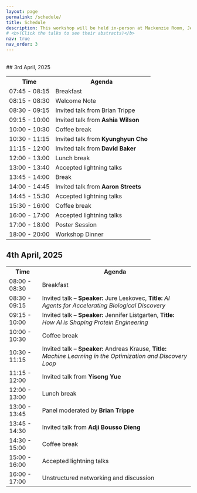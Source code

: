 ```yaml
---
layout: page
permalink: /schedule/
title: Schedule
description: This workshop will be held in-person at Mackenzie Room, Jen-Hsun Huang Engineering Center, Stanford University on April 3rd and April 4th, 2025. The session will cover invited talks, contributed lightning talks, and a panel discussion. Long invited talks span for 45 minutes, short talks for 20 minutes and contributed lightning talks for 10 minutes each. The tentative schedule in local time zone, Pacific Stanford Time (PST), can be found below. 
# <b>(Click the talks to see their abstracts)</b>
nav: true
nav_order: 3
---
```


<br>
<style>
.tablelines table, .tablelines td, .tablelines th {
        border: 1px solid black;
        }
</style>
## 3rd April, 2025

<table>
    <tr>
        <th>Time</th>
        <th>Agenda</th>
    </tr>
    <tr><td>07:45 - 08:15</td><td>Breakfast</td></tr>
    <tr><td>08:15 - 08:30</td><td>Welcome Note</td></tr>
    <tr><td>08:30 - 09:15</td><td>Invited talk from Brian Trippe</td></tr>
    <tr><td>09:15 - 10:00</td><td>Invited talk from <b>Ashia Wilson</b></td></tr>
    <tr><td>10:00 - 10:30</td><td>Coffee break</td></tr>
    <tr><td>10:30 - 11:15</td><td>Invited talk from <b>Kyunghyun Cho</b></td></tr>
    <tr><td>11:15 - 12:00</td><td>Invited talk from <b>David Baker</b></td></tr>
    <tr><td>12:00 - 13:00</td><td>Lunch break</td></tr>
    <tr><td>13:00 - 13:40</td><td>Accepted lightning talks</td></tr>
    <tr><td>13:45 - 14:00</td><td>Break</td></tr>
    <tr><td>14:00 - 14:45</td><td>Invited talk from <b>Aaron Streets</b></td></tr>
    <tr><td>14:45 - 15:30</td><td>Accepted lightning talks</td></tr>
    <tr><td>15:30 - 16:00</td><td>Coffee break</td></tr>
    <tr><td>16:00 - 17:00</td><td>Accepted lightning talks</td></tr>
    <tr><td>17:00 - 18:00</td><td>Poster Session</td></tr>
    <tr><td>18:00 - 20:00</td><td>Workshop Dinner</td></tr>
</table>

## 4th April, 2025
<table>
    <tr>
        <th>Time</th>
        <th>Agenda</th>
    </tr>
    <tr><td>08:00 - 08:30</td><td>Breakfast</td></tr>
    <tr><td>08:30 - 09:15</td><td>Invited talk – <b>Speaker:</b> Jure Leskovec, <b>Title:</b> <i>AI Agents for Accelerating Biological Discovery</i></td></tr>
    <tr><td>09:15 - 10:00</td><td>Invited talk – <b>Speaker:</b> Jennifer Listgarten, <b>Title:</b> <i>How AI is Shaping Protein Engineering</i></td></tr>
    <tr><td>10:00 - 10:30</td><td>Coffee break</td></tr>
    <tr><td>10:30 - 11:15</td><td>Invited talk – <b>Speaker:</b> Andreas Krause, <b>Title:</b> <i>Machine Learning in the Optimization and Discovery Loop</i></td></tr>
    <tr><td>11:15 - 12:00</td><td>Invited talk from <b>Yisong Yue</b></td></tr>
    <tr><td>12:00 - 13:00</td><td>Lunch break</td></tr>
    <tr><td>13:00 - 13:45</td><td>Panel moderated by <b>Brian Trippe</b></td></tr>
    <tr><td>13:45 - 14:30</td><td>Invited talk from <b>Adji Bousso Dieng</b></td></tr>
    <tr><td>14:30 - 15:00</td><td>Coffee break</td></tr>
    <tr><td>15:00 - 16:00</td><td>Accepted lightning talks</td></tr>
    <tr><td>16:00 - 17:00</td><td>Unstructured networking and discussion</td></tr>
</table>
